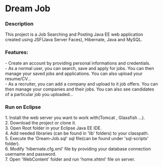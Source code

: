 <h1>Dream Job</h1>

<h3>Description</h3>
This project is a Job Searching and Posting Java EE web application created using JSF(Java Server Faces), Hibernate, Java and MySQL.
<h3>Features:</h3>
- Create an account by providing personal informations and credentials.<br/>
- As a normal user, you can search, save and apply for jobs. You can then manage your saved jobs and applications. You can also upload your resume/CV...<br/>
- As a recruiter, you can add a company and upload to it job offers. You can then manage your companies and their jobs. You can also see candidates of a particular job you uploaded...
<h3>Run on Eclipse</h3>
1. Install the web server you want to work with(Tomcat , Glassfish ...).<br/>
2. Download the project or clone it.<br/>
3. Open Root folder in your Eclipse Java EE IDE.<br/>
4. Add needed libraries (can be found in 'lib' folders) to your classpath.<br/>
5. Execute the 'Dream-Job.sql' sql file(can be found under 'sql-scripts' folder).<br/>
6. Modify 'hibernate.cfg.xml' file by providing your database connection username and password.<br/>
7. Open 'WebContent' folder and run 'home.xhtml' file on server.

